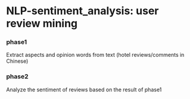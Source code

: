 # NLP-sentiment_analysis: user review mining
### phase1
Extract aspects and opinion words from text (hotel reviews/comments in Chinese)
### phase2
Analyze the sentiment of reviews based on the result of phase1
